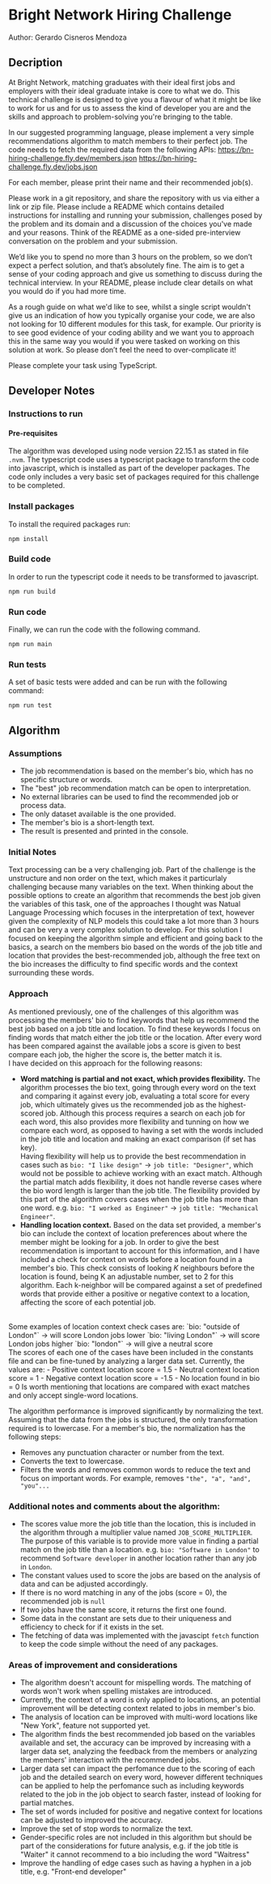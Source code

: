 
# Bright Network Hiring Challenge
Author: Gerardo Cisneros Mendoza

## Decription

At Bright Network, matching graduates with their ideal first jobs and employers with their ideal graduate intake is core to what we do. This technical challenge is designed to give you a flavour of what it might be like to work for us and for us to assess the kind of developer you are and the skills and approach to problem-solving you're bringing to the table.

In our suggested programming language, please implement a very simple recommendations algorithm to match members to their perfect job. The code needs to fetch the required data from the following APIs:
https://bn-hiring-challenge.fly.dev/members.json
https://bn-hiring-challenge.fly.dev/jobs.json

For each member, please print their name and their recommended job(s).

Please work in a git repository, and share the repository with us via either a link or zip file. Please include a README which contains detailed instructions for installing and running your submission, challenges posed by the problem and its domain and a discussion of the choices you've made and your reasons. Think of the README as a one-sided pre-interview conversation on the problem and your submission.

We’d like you to spend no more than 3 hours on the problem, so we don’t expect a perfect solution, and that’s absolutely fine. The aim is to get a sense of your coding approach and give us something to discuss during the technical interview. In your README, please include clear details on what you would do if you had more time.

As a rough guide on what we'd like to see, whilst a single script wouldn't give us an indication of how you typically organise your code, we are also not looking for 10 different modules for this task, for example. Our priority is to see good evidence of your coding ability and we want you to approach this in the same way you would if you were tasked on working on this solution at work. So please don’t feel the need to over-complicate it!


Please complete your task using TypeScript.


## Developer Notes

### Instructions to run

#### Pre-requisites

The algorithm was developed using node version 22.15.1 as stated in file `.nvm`. 
The typescript code uses a typescript package to transform the code into javascript, which is installed as part of the developer packages. 
The code only includes a very basic set of packages required for this challenge to be completed. <br>

### Install packages
To install the required packages run:
```
npm install
```
### Build code
In order to run the typescript code it needs to be transformed to javascript.
```
npm run build
```
### Run code
Finally, we can run the code with the following command.
```
npm run main
```
### Run tests
A set of basic tests were added and can be run with the following command:
```
npm run test
```

## Algorithm

### Assumptions

- The job recommendation is based on the member's bio, which has no specific structure or words.
- The "best" job recommendation match can be open to interpretation.
- No external libraries can be used to find the recommended job or process data.
- The only dataset available is the one provided.
- The member's bio is a short-length text.
- The result is presented and printed in the console.

### Initial Notes

Text processing can be a very challenging job. Part of the challenge is the unstructure and non order on the text, which makes it particurlaly challenging because many variables on the text.
When thinking about the possible options to create an algorithm that recommends the best job given the variables of this task, one of the approaches I thought was Natual Language Processing which focuses in the interpretation of text, however given the complexity of NLP models this could take a lot more than 3 hours and can be very a very complex solution to develop. 
For this solution I focused on keeping the algorithm simple and efficient and going back to the basics, a search on the members bio based on the words of the job title and location that provides the best-recommended job, although the free text on the bio increases the difficulty to find specific words and the context surrounding these words. 

### Approach

As mentioned previously, one of the challenges of this algorithm was processing the members' bio to find keywords that help us recommend the best job based on a job title and location. To find these keywords I focus on finding words that match either the job title or the location. After every word has been compared against the available jobs a score is given to best compare each job, the higher the score is, the better match it is. <br>
I have decided on this approach for the following reasons:
<br>
- **Word matching is partial and not exact, which provides flexibility.**  The algorithm processes the bio text, going through every word on the text and comparing it against every job, evaluating a total score for every job, which ultimately gives us the recommended job as the highest-scored job. Although this process requires a search on each job for each word, this also provides more flexibility and tunning on how we compare each word, as opposed to having a set with the words included in the job title and location and making an exact comparison (if set has key). <br>
Having flexibility will help us to provide the best recommendation in cases such as `bio: "I like design"` -> `job title: "Designer"`, which would not be possible to achieve working with an exact match. Although the partial match adds flexibility, it does not handle reverse cases where the bio word length is larger than the job title.
The flexibility provided by this part of the algorithm covers cases when the job title has more than one word. e.g. `bio: "I worked as Engineer"` -> `job title: "Mechanical Engineer"`.
- **Handling location context.**  Based on the data set provided, a member's bio can include the context of location preferences about where the member might be looking for a job. 
In order to give the best recommendation is important to account for this information, and I have included a check for context on words before a location found in a member's bio. This check consists of looking _K_ neighbours before the location is found, being K an adjustable number, set to 2 for this algorithm. Each k-neighbor will be compared against a set of predefined words that provide either a positive or negative context to a location, affecting the score of each potential job.
<br>
Some examples of location context check cases are:
`bio: "outside of London"` -> will score London jobs lower
`bio: "living London"` -> will score London jobs higher
`bio: "london"` -> will give a neutral score
<br>
The scores of each one of the cases have been included in the constants file and can be fine-tuned by analyzing a larger data set. Currently, the values are:
- Positive context location score = 1.5
- Neutral context location score = 1
- Negative context location score = -1.5
- No location found in bio = 0
Is worth mentioning that locations are compared with exact matches and only accept single-word locations. 

The algorithm performance is improved significantly by normalizing the text. Assuming that the data from the jobs is structured, the only transformation required is to lowercase. For a member's bio, the normalization has the following steps:
- Removes any punctuation character or number from the text.
- Converts the text to lowercase.
- Filters the words and removes common words to reduce the text and focus on important words. For example, removes `"the", "a", "and", "you"...` 


### Additional notes and comments about the algorithm:
- The scores value more the job title than the location, this is included in the algorithm through a multiplier value named `JOB_SCORE_MULTIPLIER`. The purpose of this variable is to provide more value in finding a partial match on the job title than a location. e.g. `bio: "Software in London"` to recommend `Software developer` in another location rather than any job in `London`. 
- The constant values used to score the jobs are based on the analysis of data and can be adjusted accordingly.
- If there is no word matching in any of the jobs (score = 0), the recommended job is `null`
- If two jobs have the same score, it returns the first one found.
- Some data in the constant are sets due to their uniqueness and efficiency to check for if it exists in the set.
- The fetching of data was implemented with the javascipt `fetch` function to keep the code simple without the need of any packages.

### Areas of improvement and considerations
- The algorithm doesn't account for mispelling words. The matching of words won't work when spelling mistakes are introduced.
- Currently, the context of a word is only applied to locations, an potential improvement will be detecting context related to jobs in member's bio.
- The analysis of location can be improved with multi-word locations like "New York", feature not supported yet.
- The algorithm finds the best recommended job based on the variables available and set, the accuracy can be improved by increasing with a larger data set, analyzing the feedback from the members or analyzing the members' interaction with the recommended jobs.
- Larger data set can impact the perfomance due to the scoring of each job and the detailed search on every word, however different techniques can be applied to help the perfomance such as including keywords related to the job in the job object to search faster, instead of looking for partial matches.
- The set of words included for positive and negative context for locations can be adjusted to improved the accuracy.
- Improve the set of stop words to normalize the text.
- Gender-specific roles are not included in this algorithm but should be part of the considerations for future analysis, e.g. if the job title is "Waiter" it cannot recommend to a bio including the word "Waitress"
- Improve the handling of edge cases such as having a hyphen in a job title, e.g. "Front-end developer"
